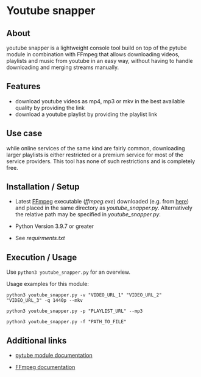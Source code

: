 # Youtube snapper

## About

youtube snapper is a lightweight console tool build on top of
the pytube module in combination with FFmpeg that allows downloading videos,
playlists and music from youtube in an easy way, without having to handle
downloading and merging streams manually.

## Features

- download youtube videos as mp4, mp3 or mkv in the best available quality by
providing the link
- download a youtube playlist by providing the playlist link

## Use case

while online services of the same kind are fairly common, downloading larger
playlists is either restricted or a premium service for most of the service
providers. This tool has none of such restrictions and is completely free.

## Installation / Setup

- Latest [FFmpeg](https://ffmpeg.org/download.html) executable (*ffmpeg.exe*) downloaded (e.g. from [here](https://github.com/BtbN/FFmpeg-Builds/releases)) and placed in the same  directory
as *youtube_snapper.py*. Alternatively the
relative path may be specified in *youtube_snapper.py*.

- Python Version 3.9.7 or greater

- See *requirments.txt*

## Execution / Usage

Use `python3 youtube_snapper.py` for an overview.

Usage examples for this module:

`python3 youtube_snapper.py -v "VIDEO_URL_1" "VIDEO_URL_2" "VIDEO_URL_3" -q 1440p --mkv`

`python3 youtube_snapper.py -p "PLAYLIST_URL" --mp3`

`python3 youtube_snapper.py -f "PATH_TO_FILE"`

## Additional links

- [pytube module documentation](https://pytube.io/en/latest/api.html#stream-object)

- [FFmpeg documentation](https://ffmpeg.org/ffmpeg.html)

